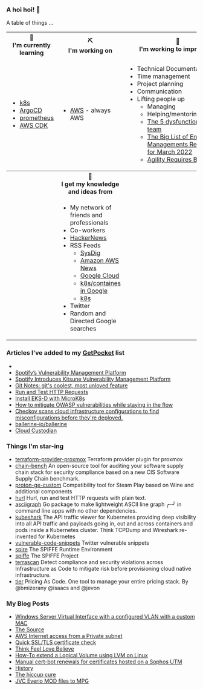 ### A hoi hoi! 👋

A table of things ...

<table>
    <tr>
        <th>🌱<br/>I'm currently learning</th>
        <th>⛏<br/> I'm working on</th>
        <th>🚧<br/>I'm working to improve on</th>
    </tr>
    <tr>
        <td>
            <ul>
                <li><a href="https://kubernetes.io/">k8s</a></li>
                <li><a href="https://argoproj.github.io/">ArgoCD</a></li>
                <li><a href="https://prometheus.io/">prometheus</a></li>
                <li><a href="https://aws.amazon.com/cdk/">AWS CDK</a></li>
            </ul>
        </td>
        <td>
            <ul>
                <li><a href="https://aws.amazon.com/">AWS</a> - always AWS</li>
            </ul>
        </td>
        <td>
            <ul>
                <li>Technical Documentation</li>
                <li>Time management</li>
                <li>Project planning</li>
                <li>Communication</li>
                <li>Lifting people up
                    <ul>
                      <li>Managing</li>
                      <li>Helping/mentoring/coaching</li>
                      <li><a href="https://valid.com/5-dysfunctions-of-a-team/">The 5 dysfunctions of a team</a></li>
                      <li><a href="https://practicallyleading.dev/the-big-list-of-engineering-management-resources-march-2022">The Big List of Engineering Managements Resources - for March 2022</a></li>
                      <li><a href="https://www.industriallogic.com/blog/agility-requires-balance/">Agility Requires Balance</a></li>
                    </ul>
                </li>
            </ul>
        </td>
    </tr>
    <tr>
        <th>&nbsp;</th>
        <th>🏫<br/>I get my knowledge and ideas from</th>
        <th>&nbsp;</th>
    </tr>
    <tr>
        <td>&nbsp;</td>
        <td>
            <ul>
                <li>My network of friends and professionals</li>
                <li>Co-workers</li>
                <li><a href="https://news.ycombinator.com/">HackerNews</a></li>
                <li>RSS Feeds
                    <ul>
                        <li><a href="http://fetchrss.com/rss/5b4e9e358a93f8cc058b4567960404014.xml">SysDig</a></li>
                        <li><a href="https://aws.amazon.com/new/feed/">Amazon AWS News</a></li>
                        <li><a href="https://cloudblog.withgoogle.com/rss/">Google Cloud</a></li>
                        <li><a href="https://cloudblog.withgoogle.com/products/containers-kubernetes/rss/">k8s/containes in Google</a></li>
                        <li><a href="https://kubernetes.io/feed.xml">k8s</a></li>
                    </ul>
                </li>
                <li>Twitter</li>
                <li>Random and Directed Google searches</li>
            </ul>
        </td>
        <td>&nbsp;</td>
    </tr>
</table>

### Articles I've added to my [GetPocket](https://getpocket.com/) list

* [](https://tcude.net/using-terraform-with-proxmox/)
* [Spotify’s Vulnerability Management Platform](https://engineering.atspotify.com/2022/11/spotifys-vulnerability-management-platform/)
* [Spotify Introduces Kitsune Vulnerability Management Platform](https://www.infoq.com/news/2022/11/spotify-kitsune-platform/)
* [Git Notes: git's coolest, most unloved­ feature](https://tylercipriani.com/blog/2022/11/19/git-notes-gits-coolest-most-unloved-feature)
* [Run and Test HTTP Requests](https://hurl.dev/)
* [Install EKS-D with MicroK8s](https://discuss.kubernetes.io/t/install-eks-d-with-microk8s/21479)
* [How to mitigate OWASP vulnerabilities while staying in the flow](https://github.blog/2022-11-04-how-to-mitigate-owasp-vulnerabilities-while-staying-in-the-flow/)
* [Checkov scans cloud infrastructure configurations to find misconfigurations before they're deployed.](https://checkov.io/)
* [ballerine-io/ballerine](https://github.com/ballerine-io/ballerine)
* [Cloud Custodian](https://github.com/cloud-custodian/cloud-custodian)

### Things I'm star-ing

* [terraform-provider-proxmox](https://github.com/Telmate/terraform-provider-proxmox)
  Terraform provider plugin for proxmox
* [chain-bench](https://github.com/aquasecurity/chain-bench)
  An open-source tool for auditing your software supply chain stack for security compliance based on a new CIS Software Supply Chain benchmark.
* [proton-ge-custom](https://github.com/GloriousEggroll/proton-ge-custom)
  Compatibility tool for Steam Play based on Wine and additional components
* [hurl](https://github.com/Orange-OpenSource/hurl)
  Hurl, run and test HTTP requests with plain text.
* [asciigraph](https://github.com/guptarohit/asciigraph)
  Go package to make lightweight ASCII line graph ╭┈╯ in command line apps with no other dependencies.
* [kubeshark](https://github.com/kubeshark/kubeshark)
  The API traffic viewer for Kubernetes providing deep visibility into all API traffic and payloads going in, out and across containers and pods inside a Kubernetes cluster. Think TCPDump and Wireshark re-invented for Kubernetes
* [vulnerable-code-snippets](https://github.com/yeswehack/vulnerable-code-snippets)
  Twitter vulnerable snippets
* [spire](https://github.com/spiffe/spire)
  The SPIFFE Runtime Environment
* [spiffe](https://github.com/spiffe/spiffe)
  The SPIFFE Project
* [terrascan](https://github.com/tenable/terrascan)
  Detect compliance and security violations across Infrastructure as Code to mitigate risk before provisioning cloud native infrastructure.
* [tier](https://github.com/tierrun/tier)
  Pricing As Code. One tool to manage your entire pricing stack. By @bmizerany @isaacs and @jevon

### My Blog Posts

* [Windows Server Virtual Interface with a configured VLAN with a custom MAC](https://pgmac.net.au/technology/2019/12/23/windows-vlan.html)
* [The Source](https://pgmac.net.au/technology/2019/02/25/the-source.html)
* [AWS Internet access from a Private subnet](https://pgmac.net.au/technology/2018/09/03/aws-internet-private-subnets.html)
* [Quick SSL/TLS certificate check](https://pgmac.net.au/technology/2018/04/09/ssl-tls-check.html)
* [Think Feel Love Believe](https://pgmac.net.au/family/2017/11/03/think-feel-love-believe.html)
* [How-To extend a Logical Volume using LVM on Linux](https://pgmac.net.au/technology/2017/11/02/lmv-extend.html)
* [Manual cert-bot renewals for certificates hosted on a Sophos UTM](https://pgmac.net.au/technology/2017/08/30/cert-bot-renewal-sophos-utm.html)
* [History](https://pgmac.net.au/language/2017/08/19/history.html)
* [The hiccup cure](https://pgmac.net.au/no%20laughing%20matter/2017/05/28/the-hiccup-cure.html)
* [JVC Everio MOD files to MPG](https://pgmac.net.au/technology/2015/03/18/jvc-everio-mod-to-mpg.html)
